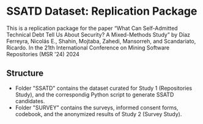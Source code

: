 # SSATD Dataset: Replication Package

This is a replication package for the paper “What Can Self-Admitted Technical Debt Tell Us About Security? A Mixed-Methods Study” by Díaz Ferreyra, Nicolás E., Shahin, Mojtaba, Zahedi, Mansorreh, and Scandariato, Ricardo. In the 21th International Conference on Mining Software Repositories (MSR '24) 2024

## Structure

- Folder "SSATD" contains the dataset curated for Study 1 (Repositories Study), and the correspondig Python script to generate SSATD candidates.
- Folder "SURVEY" contains the surveys, informed consent forms, codebook, and the anonymized results of Study 2 (Survey Study).
